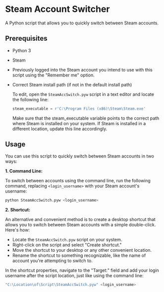 # Steam Account Switcher

A Python script that allows you to quickly switch between Steam accounts.

## Prerequisites

- Python 3
- Steam
- Previously logged into the Steam account you intend to use with this script using the "Remember me" option.
- Correct Steam install path (if not in the default install path)

  To edit, open the `SteamAccSwitch.pyw` script in a text editor and locate the following line:

  ```python
  steam_executable = r'C:\Program Files (x86)\Steam\Steam.exe'
  ```
  Make sure that the steam_executable variable points to the correct path where Steam is installed on your system. If Steam is installed in a different location, update this line accordingly.

## Usage

You can use this script to quickly switch between Steam accounts in two ways:

**1. Command Line:**

   To switch between accounts using the command line, run the following command, replacing `<login_username>` with your Steam account's username:

   ```bash
   python SteamAccSwitch.pyw <login_username>
   ```

**2. Shortcut:**

   An alternative and convenient method is to create a desktop shortcut that allows you to switch between Steam accounts with a simple double-click. Here's how:

   - Locate the `SteamAccSwitch.pyw` script on your system.
   - Right-click on the script and select "Create shortcut."
   - Move the shortcut to your desktop or any other convenient location.
   - Rename the shortcut to something recognizable, like the name of account you're attempting to switch to.

   In the shortcut properties, navigate to the "Target:" field and add your login username after the script location, just like using the command line:
   ```bash
   "C:\Location\of\Script\SteamAccSwitch.pyw" <login_username>
   ```
